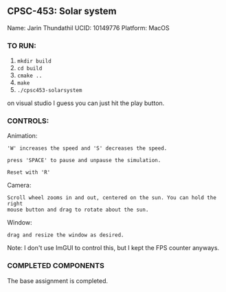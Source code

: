 ## CPSC-453: Solar system
Name: Jarin Thundathil
UCID: 10149776
Platform: MacOS 

### TO RUN:
1. ```mkdir build```
2. ```cd build```
3. ```cmake ..```
4. ```make```
5. ```./cpsc453-solarsystem```

on visual studio I guess you can just hit the play button. 

### CONTROLS:
Animation:

    'W' increases the speed and 'S' decreases the speed.

    press 'SPACE' to pause and unpause the simulation.

    Reset with 'R'

Camera:

    Scroll wheel zooms in and out, centered on the sun. You can hold the right
    mouse button and drag to rotate about the sun. 


Window:

    drag and resize the window as desired. 


Note: I don't use ImGUI to control this, but I kept the FPS counter anyways.

### COMPLETED COMPONENTS
The base assignment is completed.
